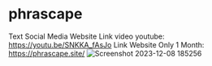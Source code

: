 # phrascape
Text Social Media Website
Link video youtube:  https://youtu.be/SNKKA_fAsJo
Link Website Only 1 Month: https://phrascape.site/
![Screenshot 2023-12-08 185256](https://github.com/muhfadtz/phrascape/assets/113976833/ecc0af84-97f9-48b8-b66b-2bc818a4737e)
